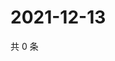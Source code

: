 # 2021-12-13

共 0 条

<!-- BEGIN WEIBO -->
<!-- 最后更新时间 Mon Dec 13 2021 23:16:28 GMT+0800 (China Standard Time) -->

<!-- END WEIBO -->

